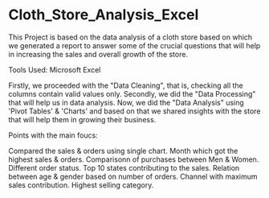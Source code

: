 # Cloth_Store_Analysis_Excel

This Project is based on the data analysis of a cloth store based on which we generated a report to answer some of the crucial questions that will help in increasing the sales and overall growth of the store.

Tools Used:
Microsoft Excel

Firstly, we proceeded with the "Data Cleaning", that is, checking all the columns contain valid values only. Secondly, we did the "Data Processing" that will help us in data analysis. Now, we did the "Data Analysis" using 'Pivot Tables' & 'Charts' and based on that we shared insights with the store that will help them in growing their business.

Points with the main foucs:

Compared the sales & orders using single chart.
Month which got the highest sales & orders.
Comparisonn of purchases between Men & Women.
Different order status.
Top 10 states contributing to the sales.
Relation between age & gender based on number of orders.
Channel with maximum sales contribution.
Highest selling category.
